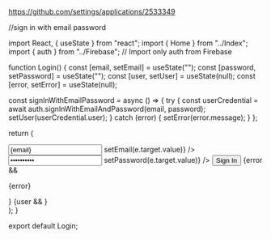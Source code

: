 https://github.com/settings/applications/2533349

//sign in with email password

import React, { useState } from "react";
import { Home } from "../Index";
import { auth } from "../Firebase"; // Import only auth from Firebase

function Login() {
const [email, setEmail] = useState("");
const [password, setPassword] = useState("");
const [user, setUser] = useState(null);
const [error, setError] = useState(null);

const signInWithEmailPassword = async () => {
try {
const userCredential = await auth.signInWithEmailAndPassword(email, password);
setUser(userCredential.user);
} catch (error) {
setError(error.message);
}
};

return (

<div>
<input
type="email"
placeholder="Email"
value={email}
onChange={(e) => setEmail(e.target.value)}
/>
<input
type="password"
placeholder="Password"
value={password}
onChange={(e) => setPassword(e.target.value)}
/>
<button onClick={signInWithEmailPassword}>Sign In</button>
{error && <p>{error}</p>}
{user && <Home user={user} />}
</div>
);
}

export default Login;
